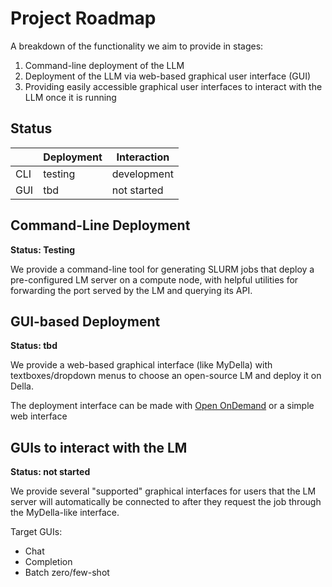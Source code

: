 # Project Roadmap

A breakdown of the functionality we aim to provide in stages:

1. Command-line deployment of the LLM
2. Deployment of the LLM via web-based graphical user interface (GUI)
3. Providing easily accessible graphical user interfaces to interact with the LLM once it is running

## Status

|     | Deployment | Interaction |
| --- | ---------- | ----------- |
| CLI | testing    | development |
| GUI | tbd        | not started |

## Command-Line Deployment

**Status: Testing**

We provide a command-line tool for generating SLURM jobs that deploy a
pre-configured LM server on a compute node, with helpful utilities for
forwarding the port served by the LM and querying its API.

## GUI-based Deployment

**Status: tbd**

We provide a web-based graphical interface (like MyDella) with
textboxes/dropdown menus to choose an open-source LM and deploy it on Della.

The deployment interface can be made with
[Open OnDemand](https://openondemand.org/) or a simple web interface

## GUIs to interact with the LM 

**Status: not started**

We provide several "supported" graphical interfaces for users that the LM server
will automatically be connected to after they request the job through the
MyDella-like interface.

Target GUIs:

- Chat
- Completion
- Batch zero/few-shot
